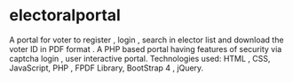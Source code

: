 # electoralportal
A portal for voter to register , login , search in elector list and download the voter ID in PDF format . A PHP based portal having features of security via captcha login , user interactive portal. Technologies used: HTML , CSS, JavaScript, PHP , FPDF Library, BootStrap 4 , jQuery.
